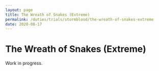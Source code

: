 ```yaml
---
layout: page
title: The Wreath of Snakes (Extreme)
permalink: /duties/trials/stormblood/the-wreath-of-snakes-extreme
date: 2020-08-17
---
```


# The Wreath of Snakes (Extreme)

Work in progress.

